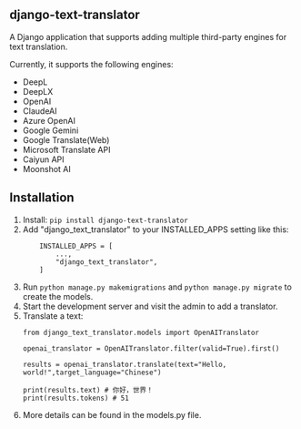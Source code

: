 ## django-text-translator

A Django application that supports adding multiple third-party engines for text translation.

Currently, it supports the following engines:
- DeepL
- DeepLX
- OpenAI
- ClaudeAI
- Azure OpenAI
- Google Gemini
- Google Translate(Web)
- Microsoft Translate API
- Caiyun API
- Moonshot AI


Installation
-----------
1. Install: `pip install django-text-translator`
1. Add "django_text_translator" to your INSTALLED_APPS setting like this:
    ```
        INSTALLED_APPS = [
            ...,
            "django_text_translator",
        ]
    ```
1. Run `python manage.py makemigrations` and `python manage.py migrate` to create the models.
1. Start the development server and visit the admin to add a translator.
1. Translate a text:
    ```
    from django_text_translator.models import OpenAITranslator

    openai_translator = OpenAITranslator.filter(valid=True).first()

    results = openai_translator.translate(text="Hello, world!",target_language="Chinese")

    print(results.text) # 你好，世界！
    print(results.tokens) # 51

    ```
1. More details can be found in the models.py file.
